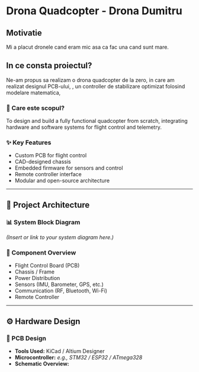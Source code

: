 # Drona Quadcopter - Drona Dumitru

## Motivatie
Mi a placut dronele cand eram mic asa ca fac una cand sunt mare.

## In ce consta proiectul?
Ne-am propus sa realizam o drona quadcopter de la zero, in care am realizat designul PCB-ului, , un controller de stabilizare optimizat folosind modelare matematica,

### 🎯 Care este scopul?
To design and build a fully functional quadcopter from scratch, integrating hardware and software systems for flight control and telemetry.

### ✨ Key Features
- Custom PCB for flight control  
- CAD-designed chassis  
- Embedded firmware for sensors and control  
- Remote controller interface  
- Modular and open-source architecture  

---

## 🧱 Project Architecture

### 📊 System Block Diagram
*(Insert or link to your system diagram here.)*

### 🧩 Component Overview
- Flight Control Board (PCB)  
- Chassis / Frame  
- Power Distribution  
- Sensors (IMU, Barometer, GPS, etc.)  
- Communication (RF, Bluetooth, Wi-Fi)  
- Remote Controller  

---

## ⚙️ Hardware Design

### 🧠 PCB Design
- **Tools Used:** KiCad / Altium Designer  
- **Microcontroller:** *e.g., STM32 / ESP32 / ATmega328*  
- **Schematic Overview:**
